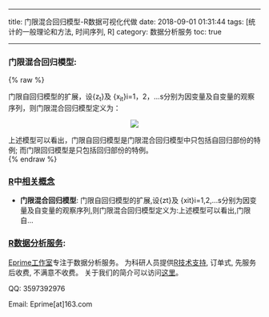 
---
title: 门限混合回归模型-R数据可视化代做
date: 2018-09-01 01:31:44
tags: [统计的一般理论和方法, 时间序列, R]
category: 数据分析服务
toc: true

---



<span></span>
<!-- more -->



### 门限混合回归模型:

{% raw %}
<div class="p1">门限自回归模型的扩展，设{z<sub>t</sub>}及 {x<sub>it</sub>}i=1，2，…s分别为因变量及自变量的观察序列，则门限混合回归模型定义为：<p align="center"><img align="absmiddle" src="/CRFDPIC/R200806043/R200806043.0170.12%5B401770358239%5D.gif"></p>上述模型可以看出，门限自回归模型是门限混合回归模型中只包括自回归部份的特例; 而门限回归模型是只包括回归部份的特例。</div>
{% endraw %}



### [R](/tags/R/)中[相关概念](/categories/数据分析服务)

- **门限混合回归模型**: 门限自回归模型的扩展,设{zt}及 {xit}i=1,2,…s分别为因变量及自变量的观察序列,则门限混合回归模型定义为:上述模型可以看出,门限自...




### [R](/tags/R/)[数据分析服务](/categories/数据分析服务/):
[Eprime工作室](http://Eprime.cn/)专注于数据分析服务。
为科研人员提供[R技术支持](http://Eprime.cn/2018/08/18/Eprime工作室R代做服务详情/), 订单式, 先服务后收费, 不满意不收费。
关于我们的简介可以访问[这里](http://Eprime.cn/2018/08/17/关于Eprime工作室/)。

QQ: 3597392976

Email: Eprime[at]163.com


